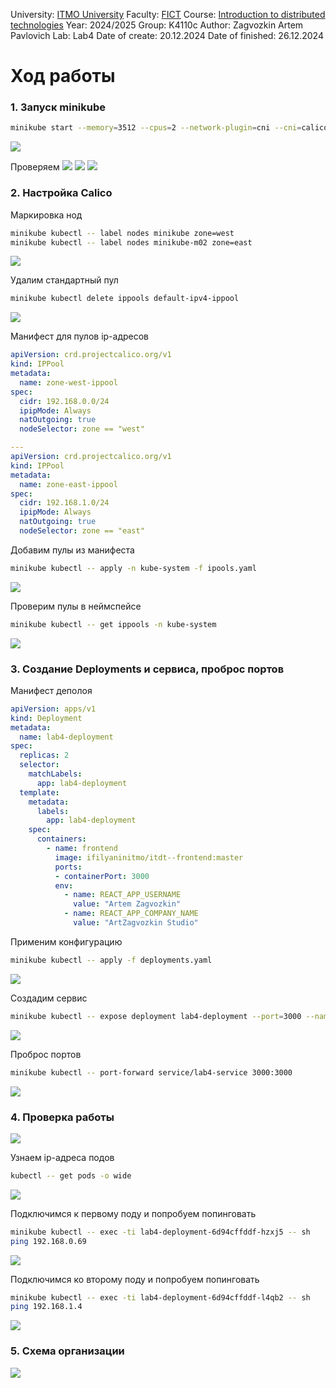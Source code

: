University: [ITMO University](https://itmo.ru/ru/)
Faculty: [FICT](https://fict.itmo.ru)
Course: [Introduction to distributed technologies](https://github.com/itmo-ict-faculty/introduction-to-distributed-technologies)
Year: 2024/2025
Group: K4110c
Author: Zagvozkin Artem Pavlovich
Lab: Lab4
Date of create: 20.12.2024
Date of finished: 26.12.2024


# Ход работы
### 1. Запуск minikube
```bash
minikube start --memory=3512 --cpus=2 --network-plugin=cni --cni=calico --nodes 2
```
![](./images/minikube_start.png)

Проверяем
![](./images/get_nodes.png)
![](./images/get_pods.png)
![](./images/profile_list.png)


### 2. Настройка Calico
Маркировка нод
```bash
minikube kubectl -- label nodes minikube zone=west
minikube kubectl -- label nodes minikube-m02 zone=east
```
![](./images/node_label.png)

Удалим стандартный пул
```bash
minikube kubectl delete ippools default-ipv4-ippool
```
![](./images/ippool_delete.png)

Манифест для пулов ip-адресов
```yaml
apiVersion: crd.projectcalico.org/v1
kind: IPPool
metadata:
  name: zone-west-ippool
spec:
  cidr: 192.168.0.0/24
  ipipMode: Always
  natOutgoing: true
  nodeSelector: zone == "west"

---
apiVersion: crd.projectcalico.org/v1
kind: IPPool
metadata:
  name: zone-east-ippool
spec:
  cidr: 192.168.1.0/24
  ipipMode: Always
  natOutgoing: true
  nodeSelector: zone == "east"
```

Добавим пулы из манифеста
```bash
minikube kubectl -- apply -n kube-system -f ipools.yaml
```
![](./images/ippool_apply.png)

Проверим пулы в неймспейсе
```bash
minikube kubectl -- get ippools -n kube-system
```
![](./images/ippool_get.png)


### 3. Создание Deployments и сервиса, проброс портов
Манифест деполоя
```yaml
apiVersion: apps/v1
kind: Deployment
metadata:
  name: lab4-deployment
spec:
  replicas: 2
  selector:
    matchLabels:
      app: lab4-deployment
  template:
    metadata:
      labels:
        app: lab4-deployment
    spec:
      containers:
        - name: frontend
          image: ifilyaninitmo/itdt--frontend:master
          ports:
          - containerPort: 3000
          env:
            - name: REACT_APP_USERNAME
              value: "Artem Zagvozkin"
            - name: REACT_APP_COMPANY_NAME
              value: "ArtZagvozkin Studio"
```

Применим конфигурацию
```bash
minikube kubectl -- apply -f deployments.yaml
```
![](./images/deploy.png)

Создадим сервис
```bash
minikube kubectl -- expose deployment lab4-deployment --port=3000 --name=lab4-service --type=ClusterIP
```
![](./images/service.png)


Проброс портов
```bash
minikube kubectl -- port-forward service/lab4-service 3000:3000
```
![](./images/port-forward.png)


### 4. Проверка работы
![](./images/web_browser.png)

Узнаем ip-адреса подов
```bash
kubectl -- get pods -o wide
```
![](./images/get_pods_ip.png)


Подключимся к первому поду и попробуем попинговать
```bash
minikube kubectl -- exec -ti lab4-deployment-6d94cffddf-hzxj5 -- sh
ping 192.168.0.69
```
![](./images/ping_pod_1.png)


Подключимся ко второму поду и попробуем попинговать
```bash
minikube kubectl -- exec -ti lab4-deployment-6d94cffddf-l4qb2 -- sh
ping 192.168.1.4
```
![](./images/ping_pod_2.png)

### 5. Схема организации
![](./images/schema.png)

